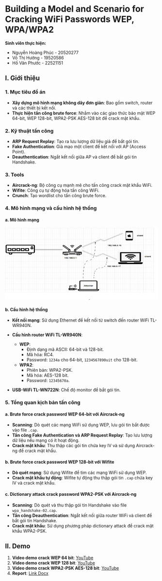# Building a Model and Scenario for Cracking WiFi Passwords WEP, WPA/WPA2

**Sinh viên thực hiện:**
- Nguyễn Hoàng Phúc - 20520277
- Võ Thị Hưởng - 19520586
- Hồ Văn Phước - 22521151

## I. Giới thiệu

### 1. Mục tiêu đồ án
- **Xây dựng mô hình mạng không dây đơn giản**: Bao gồm switch, router và các thiết bị kết nối.
- **Thực hiện tấn công brute force**: Nhắm vào các giao thức bảo mật WEP 64-bit, WEP 128-bit, WPA2-PSK AES-128 bit để crack mật khẩu.

### 2. Kỹ thuật tấn công
- **ARP Request Replay**: Tạo ra lưu lượng dữ liệu giả để bắt gói tin.
- **Fake Authentication**: Giả mạo một client để kết nối với AP (Access Point).
- **Deauthentication**: Ngắt kết nối giữa AP và client để bắt gói tin Handshake.

### 3. Tools
- **Aircrack-ng**: Bộ công cụ mạnh mẽ cho tấn công crack mật khẩu WiFi.
- **Wifite**: Công cụ tự động hóa tấn công WiFi.
- **Crunch**: Tạo wordlist cho tấn công brute force.

### 4. Mô hình mạng và cấu hình hệ thống

#### a. Mô hình mạng
  ![Model Diagram](./assets/images/model.png)

#### b. Cấu hình hệ thống
- **Kết nối mạng**: Sử dụng Ethernet để kết nối từ switch đến router WiFi TL-WR940N.
  
- **Cấu hình router WiFi TL-WR940N**:
  - **WEP**:
    - Định dạng mã ASCII: 64-bit và 128-bit.
    - Mã hóa: RC4.
    - Password: `1234a` cho 64-bit, `1234567890uit` cho 128-bit.
  - **WPA2**:
    - Phiên bản: WPA2-PSK.
    - Mã hóa: AES-128 bit.
    - Password: `12345670a`.
    
- **USB-WiFi TL-WN722N**: Chế độ monitor để bắt gói tin.

### 5. Tổng quan kịch bản tấn công

#### a. Brute force crack password WEP 64-bit với Aircrack-ng
- **Scanning**: Dò quét các mạng WiFi sử dụng WEP, lưu gói tin bắt được vào file `.cap`.
- **Tấn công Fake Authentication và ARP Request Replay**: Tạo lưu lượng dữ liệu nếu mạng có ít hoạt động.
- **Crack mật khẩu**: Thu thập các gói tin chứa key IV và sử dụng Aircrack-ng để crack mật khẩu.

#### b. Brute force crack password WEP 128-bit với Wifite
- **Dò quét mạng**: Sử dụng Wifite để tìm các mạng WiFi sử dụng WEP.
- **Crack mật khẩu tự động**: Wifite tự động thu thập gói tin `.cap` chứa key IV và crack mật khẩu.

#### c. Dictionary attack crack password WPA2-PSK với Aircrack-ng
- **Scanning**: Dò quét và thu thập gói tin Handshake vào file `wpa_handshake-02.cap`.
- **Tấn công Deauthentication**: Ngắt kết nối giữa router WiFi và client để bắt gói tin Handshake.
- **Crack mật khẩu**: Sử dụng phương pháp dictionary attack để crack mật khẩu WPA2-PSK.

## II. Demo
1. **Video demo crack WEP 64 bit**: [YouTube](https://youtu.be/qoMnKvS2Li4)
2. **Video demo crack WEP 128 bit**: [YouTube](https://youtu.be/Ne_8Y0ZYtAA)
3. **Video demo crack WPA2-PSK AES-128 bit**: [YouTube](https://youtu.be/xq4M58JrAi0)
4. **Report**: [Link Docx](https://docs.google.com/document/d/1b4xQyaustxm1a1nCaRF3CXA_Yj1PQQ5O/edit?usp=sharing&ouid=112571363348012562723&rtpof=true&sd=true)
